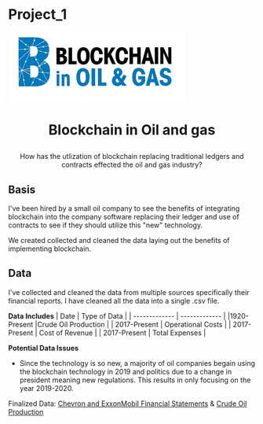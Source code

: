 # Project_1

![HeaderPicture](BlockchainHeader.png)

# <p align="center"> Blockchain in Oil and gas </p>
  <p align="center"> How has the utlization of blockchain replacing traditional ledgers and contracts effected the oil and gas industry? </p>
  
## Basis
I've been hired by a small oil company to see the benefits of integrating blockchain into the company software replacing their ledger and use of contracts to see if they should utilize this "new" technology.

We created collected and cleaned the data laying out the benefits of implementing blockchain.

## Data

I've collected and cleaned the data from multiple sources specifically their financial reports. I have cleaned all the data into a single .csv file.

**Data Includes**
| Date  | Type of Data  |
| ------------- | ------------- |
|1920-Present |Crude Oil Production |
| 2017-Present |  Operational Costs  |
| 2017-Present | Cost of Revenue  |
| 2017-Present | Total Expenses |

**Potential Data Issues**

* Since the technology is so new, a majority of oil companies begain using the blockchain technology in 2019 and politics due to a change in president meaning new regulations. This results in only focusing on the year 2019-2020.


Finalized Data: [Chevron and ExxonMobil Financial Statements](Finalized_Data.csv) &
                [Crude Oil Production](Crude_Oil_Production.csv)
